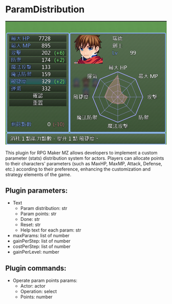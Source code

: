 # ParamDistribution

![param_distribution](images/README/param_distribution.png)

This plugin for RPG Maker MZ allows developers to implement a custom parameter (stats) distribution system for actors. Players can allocate points to their characters' parameters (such as MaxHP, MaxMP, Attack, Defense, etc.) according to their preference, enhancing the customization and strategy elements of the game.

## Plugin parameters:

-   Text
    -   Param distribution: str
    -   Param points: str
    -   Done: str
    -   Reset: str
    -   Help text for each param: str
-   maxParams: list of number
-   gainPerStep: list of number
-   costPerStep: list of number
-   gainPerLevel: number

## Plugin commands:

-   Operate param points
    params:
    -   Actor: actor
    -   Operation: select
    -   Points: number
